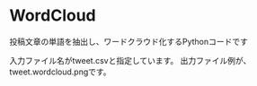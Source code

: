# WordCloud
投稿文章の単語を抽出し、ワードクラウド化するPythonコードです

入力ファイル名がtweet.csvと指定しています。
出力ファイル例が、tweet.wordcloud.pngです。
